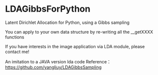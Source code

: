 # LDAGibbsForPython
Latent Dirichlet Allocation for Python, using a Gibbs sampling

You can apply to your own data structure by re-writing all the __getXXXX functions

If you have interests in the image application via LDA module, please contact me!

An imitation to a JAVA version lda code
Reference：https://github.com/yangliuy/LDAGibbsSampling
